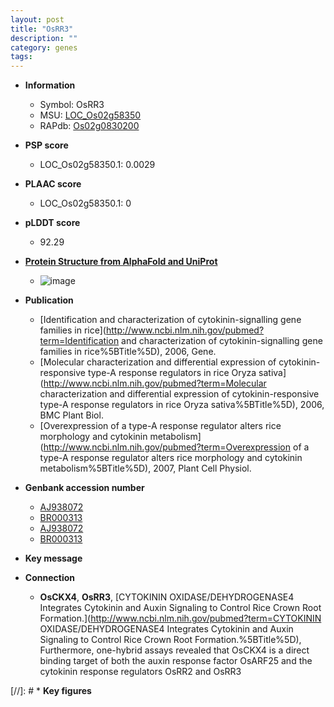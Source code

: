 ```yaml
---
layout: post
title: "OsRR3"
description: ""
category: genes
tags: 
---
```


* **Information**  
    + Symbol: OsRR3  
    + MSU: [LOC_Os02g58350](http://rice.plantbiology.msu.edu/cgi-bin/ORF_infopage.cgi?orf=LOC_Os02g58350)  
    + RAPdb: [Os02g0830200](http://rapdb.dna.affrc.go.jp/viewer/gbrowse_details/irgsp1?name=Os02g0830200)  

* **PSP score**  
    + LOC_Os02g58350.1: 0.0029 

* **PLAAC score**  
    + LOC_Os02g58350.1: 0 

* **pLDDT score**
    + 92.29

* **[Protein Structure from AlphaFold and UniProt](https://www.uniprot.org/uniprotkb/Q6K9T0/entry#structure)**
    + ![image](https://ricepsp.github.io/images/Q6/AF-Q6K9T0-F1.png)

* **Publication**  
    + [Identification and characterization of cytokinin-signalling gene families in rice](http://www.ncbi.nlm.nih.gov/pubmed?term=Identification and characterization of cytokinin-signalling gene families in rice%5BTitle%5D), 2006, Gene.
    + [Molecular characterization and differential expression of cytokinin-responsive type-A response regulators in rice Oryza sativa](http://www.ncbi.nlm.nih.gov/pubmed?term=Molecular characterization and differential expression of cytokinin-responsive type-A response regulators in rice Oryza sativa%5BTitle%5D), 2006, BMC Plant Biol.
    + [Overexpression of a type-A response regulator alters rice morphology and cytokinin metabolism](http://www.ncbi.nlm.nih.gov/pubmed?term=Overexpression of a type-A response regulator alters rice morphology and cytokinin metabolism%5BTitle%5D), 2007, Plant Cell Physiol.

* **Genbank accession number**  
    + [AJ938072](http://www.ncbi.nlm.nih.gov/nuccore/AJ938072)
    + [BR000313](http://www.ncbi.nlm.nih.gov/nuccore/BR000313)
    + [AJ938072](http://www.ncbi.nlm.nih.gov/nuccore/AJ938072)
    + [BR000313](http://www.ncbi.nlm.nih.gov/nuccore/BR000313)

* **Key message**  

* **Connection**  
    + __OsCKX4__, __OsRR3__, [CYTOKININ OXIDASE/DEHYDROGENASE4 Integrates Cytokinin and Auxin Signaling to Control Rice Crown Root Formation.](http://www.ncbi.nlm.nih.gov/pubmed?term=CYTOKININ OXIDASE/DEHYDROGENASE4 Integrates Cytokinin and Auxin Signaling to Control Rice Crown Root Formation.%5BTitle%5D), Furthermore, one-hybrid assays revealed that OsCKX4 is a direct binding target of both the auxin response factor OsARF25 and the cytokinin response regulators OsRR2 and OsRR3

[//]: # * **Key figures**  


